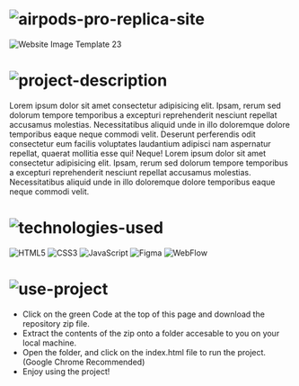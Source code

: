 <!-- Project Repository Heading  -->
# ![airpods-pro-replica-site](https://user-images.githubusercontent.com/95453430/154772162-f97cab9d-f734-4958-96ab-4fe1cddfb365.svg)

<!-- Project Display Image  -->
![Website Image Template 23](https://user-images.githubusercontent.com/95453430/154772177-639a6b8f-dfc5-4521-bb85-86ee0fb9cf9f.svg)

<!-- Project Description Heading  -->
# ![project-description](https://user-images.githubusercontent.com/95453430/154774221-cf69c20b-4bbe-44ed-a70b-445f3b444fae.svg)

<!-- Description Text -->
<p> Lorem ipsum dolor sit amet consectetur adipisicing elit. Ipsam, rerum sed dolorum tempore temporibus a excepturi reprehenderit nesciunt repellat accusamus molestias. Necessitatibus aliquid unde in illo doloremque dolore temporibus eaque neque commodi velit. Deserunt perferendis odit consectetur eum facilis voluptates laudantium adipisci nam aspernatur repellat, quaerat mollitia esse qui! Neque! Lorem ipsum dolor sit amet consectetur adipisicing elit. Ipsam, rerum sed dolorum tempore temporibus a excepturi reprehenderit nesciunt repellat accusamus molestias. Necessitatibus aliquid unde in illo doloremque dolore temporibus eaque neque commodi velit. </p>

<!-- Project Teck Stack  -->
# ![technologies-used](https://user-images.githubusercontent.com/95453430/154773925-71d09745-6ec5-433f-b3e6-3489bfb44d59.svg)

<!-- Tech Stack Badges -->
![HTML5](https://img.shields.io/badge/html5-%23E34F26.svg?style=for-the-badge&logo=html5&logoColor=white)
![CSS3](https://img.shields.io/badge/css3-%231572B6.svg?style=for-the-badge&logo=css3&logoColor=white)
![JavaScript](https://img.shields.io/badge/javascript-%23323330.svg?style=for-the-badge&logo=javascript&logoColor=%23F7DF1E)
![Figma](https://img.shields.io/badge/figma-%23F24E1E.svg?style=for-the-badge&logo=figma&logoColor=white)
![WebFlow](https://img.shields.io/badge/Webflow-%234353FF.svg?style=for-the-badge&logo=Webflow&logoColor=white)

<!-- Project Use Heading  -->
# ![use-project](https://user-images.githubusercontent.com/95453430/154782035-5061a6e3-c6c5-423d-940c-e59a52012f9a.svg)

<!-- Steps -->
-  Click on the green Code at the top of this page and download the repository zip file.
-  Extract the contents of the zip onto a folder accesable to you on your local machine.
-  Open the folder, and click on the index.html file to run the project. (Google Chrome Recommended)
-  Enjoy using the project!
